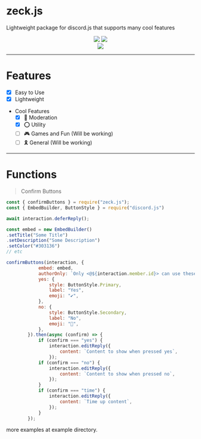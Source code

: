 # zeck.js
Lightweight package for discord.js that supports many cool features
<p align="center">
   <a href="https://www.npmjs.com/package/zeck.js"><img src="https://img.shields.io/npm/v/zeck.js.svg?style=flat-square" /></a>
 <img src="https://nuggies.js.org/assets/img/license.ade17f5e.svg" /></a>
   <br>
   <a href="https://www.npmjs.com/package/zeck.js"><img src="https://nodei.co/npm/zeck.js.png?downloadRank=true&downloads=true&downloadRank=true&stars=true" /></a>
</p>

---
# Features
- [x] Easy to Use
- [x] Lightweight
- Cool Features
  - [x] 📛 Moderation
  - [x] ⭕️ Utility
  - [ ] 🎮 Games and Fun (Will be working)
  - [ ] 🎗 General (Will be working)
---

# Functions
> Confirm Buttons
```js
const { confirmButtons } = require("zeck.js");
const { EmbedBuilder, ButtonStyle } = require("discord.js")
```

```js
await interaction.deferReply();

const embed = new EmbedBuilder()
.setTitle("Some Title")
.setDescription("Some Description")
.setColor("#303136")
// etc

confirmButtons(interaction, {
            embed: embed,
            authorOnly: `Only <@${interaction.member.id}> can use these buttons`,
            yes: {
                style: ButtonStyle.Primary,
                label: "Yes",
                emoji: "✔️",
            },
            no: {
                style: ButtonStyle.Secondary,
                label: "No",
                emoji: "🛑",
            },
        }).then(async (confirm) => {
            if (confirm === "yes") {
                interaction.editReply({
                    content: `Content to show when pressed yes`,
                });
            if (confirm === "no") {
                interaction.editReply({
                    content: `Content to show when pressed no`,
                });
            }
            if (confirm === "time") {
                interaction.editReply({
                    content: `Time up content`,
                });
            }
        });
```

more examples at example directory.
